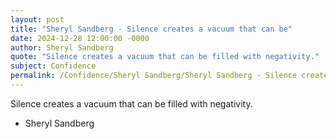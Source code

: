 ```yaml
---
layout: post
title: "Sheryl Sandberg - Silence creates a vacuum that can be"
date: 2024-12-28 12:00:00 -0000
author: Sheryl Sandberg
quote: "Silence creates a vacuum that can be filled with negativity."
subject: Confidence
permalink: /Confidence/Sheryl Sandberg/Sheryl Sandberg - Silence creates a vacuum that can be
---
```


Silence creates a vacuum that can be filled with negativity.

- Sheryl Sandberg
